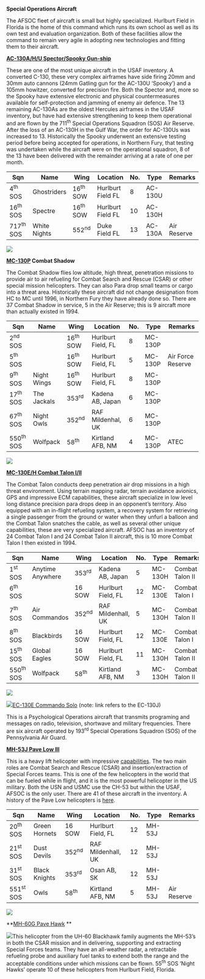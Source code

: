**Special Operations Aircraft**

The AFSOC fleet of aircraft is small but highly specialized. Hurlburt
Field in Florida is the home of this command which runs its own school
as well as its own test and evaluation organization. Both of these
facilities allow the command to remain very agile in adopting new
technologies and fitting them to their aircraft.

[**AC-130A/H/U Spector/Spooky
Gun-ship**](https://fas.org/man/dod-101/sys/ac/ac-130.htm)

These are one of the most unique aircraft in the USAF inventory. A
converted C-130, these very complex airframes have side firing 20mm and
30mm auto cannons (24mm Gatling gun for the AC-130U ‘Spooky’) and a
105mm howitzer, converted for precision fire. Both the Spector and, more
so the Spooky have extensive electronic and physical countermeasures
available for self-protection and jamming of enemy air defence. The 13
remaining AC-130As are the oldest Hercules airframes in the USAF
inventory, but have had extensive strengthening to keep them operational
and are flown by the 711<sup>th</sup> Special Operations Squadron (SOS)
Air Reserve. After the loss of an AC-130H in the Gulf War, the order for
AC-130Us was increased to 13. Historically the Spooky underwent an
extensive testing period before being accepted for operations, in
Northern Fury, that testing was undertaken while the aircraft were on
the operational squadron, 8 of the 13 have been delivered with the
remainder arriving at a rate of one per
month.

| Sqn                  | Name         | Wing                | Location          | No. | Type    | Remarks     |
| -------------------- | ------------ | ------------------- | ----------------- | --- | ------- | ----------- |
| 4<sup>th</sup> SOS   | Ghostriders  | 16<sup>th</sup> SOW | Hurlburt Field FL | 8   | AC-130U |             |
| 16<sup>th</sup> SOS  | Spectre      | 16<sup>th</sup> SOW | Hurlburt Field FL | 10  | AC-130H |             |
| 717<sup>th</sup> SOS | White Nights | 552<sup>nd</sup>    | Duke Field FL     | 13  | AC-130A | Air Reserve |

![](/assets/images/nato/us/air/special-operations/image1.jpg)

**[MC-130P](https://fas.org/man/dod-101/sys/ac/mc-130p.htm) Combat
Shadow**

The Combat Shadow flies low altitude, high threat, penetration missions
to provide air to air refueling for Combat Search and Rescue (CSAR) or
other special mission helicopters. They can also Para drop small teams
or cargo into a threat area. Historically these aircraft did not change
designation from HC to MC until 1996, in Northern Fury they have already
done so. There are 37 Combat Shadow in service, 5 in the Air Reserve;
this is 9 aircraft more than actually existed in
1994.

| Sqn                  | Name        | Wing                | Location           | No. | Type    | Remarks           |
| -------------------- | ----------- | ------------------- | ------------------ | --- | ------- | ----------------- |
| 2<sup>nd</sup> SOS   |             | 16<sup>th</sup> SOW | Hurlburt Field, FL | 8   | MC-130P |                   |
| 5<sup>th</sup> SOS   |             | 16<sup>th</sup> SOW | Hurlburt Field, FL | 5   | MC-130P | Air Force Reserve |
| 9<sup>th</sup> SOS   | Night Wings | 16<sup>th</sup> SOW | Hurlburt Field, FL | 8   | MC-130P |                   |
| 17<sup>th</sup> SOS  | The Jackals | 353<sup>rd</sup>    | Kadena AB, Japan   | 6   | MC-130P |                   |
| 67<sup>th</sup> SOS  | Night Owls  | 352<sup>nd</sup>    | RAF Mildenhal, UK  | 6   | MC-130P |                   |
| 550<sup>th</sup> SOS | Wolfpack    | 58<sup>th</sup>     | Kirtland AFB, NM   | 4   | MC-130P | ATEC              |

![](/assets/images/nato/us/air/special-operations/image2.jpg)

[**MC-130E/H Combat Talon
I/II**](https://fas.org/man/dod-101/sys/ac/mc-130e.htm)

The Combat Talon conducts deep penetration air drop missions in a high
threat environment. Using terrain mapping radar, terrain avoidance
avionics, GPS and impressive ECM capabilities, these aircraft specialize
in low level long distance precision para drops deep in an opponent’s
territory. Also equipped with an in-flight refueling system, a recovery
system for retrieving a single passenger from the ground or water when
they unfurl a balloon and the Combat Talon snatches the cable, as well
as several other unique capabilities, these are very specialized
aircraft. AFSOC has an inventory of 24 Combat Talon I and 24 Combat
Talon II aircraft, this is 10 more Combat Talon I then existed in
1994.

| Sqn                  | Name             | Wing             | Location           | No. | Type    | Remarks         |
| -------------------- | ---------------- | ---------------- | ------------------ | --- | ------- | --------------- |
| 1<sup>st</sup> SOS   | Anytime Anywhere | 353<sup>rd</sup> | Kadena AB, Japan   | 5   | MC-130H | Combat Talon II |
| 6<sup>th</sup> SOS   |                  | 16 SOW           | Hurlburt Field, FL | 12  | MC-130E | Combat Talon I  |
| 7<sup>th</sup> SOS   | Air Commandos    | 352<sup>nd</sup> | RAF Mildenhall, UK | 5   | MC-130H | Combat Talon II |
| 8<sup>th</sup> SOS   | Blackbirds       | 16 SOW           | Hurlburt Field, FL | 12  | MC-130E | Combat Talon I  |
| 15<sup>th</sup> SOS  | Global Eagles    | 16 SOW           | Hurlburt Field, FL | 11  | MC-130H | Combat Talon II |
| 550<sup>th</sup> SOS | Wolfpack         | 58<sup>th</sup>  | Kirtland AFB, NM   | 3   | MC-130H | Combat Talon II |

![](/assets/images/nato/us/air/special-operations/image3.png)

![](/assets/images/nato/us/air/special-operations/image4.jpeg)[EC-130E
Commando
Solo](http://www.af.mil/About-Us/Fact-Sheets/Display/Article/104535/ec-130j-commando-solo/)
(note: link refers to the EC-130J)

This is a Psychological Operations aircraft that transmits programing
and messages on radio, television, shortwave and military frequencies.
There are six aircraft operated by 193<sup>rd</sup> Special Operations
Squadron (SOS) of the Pennsylvania Air Guard.

[**MH-53J Pave Low
III**](http://www.americanspecialops.com/usaf-special-operations/aircraft/mh-53-pavelow/)

This is a heavy lift helicopter with impressive
[capabilities](https://fas.org/man/dod-101/sys/ac/h-53.htm). The two
main roles are Combat Search and Rescue (CSAR) and insertion/extraction
of Special Forces teams. This is one of the few helicopters in the world
that can be fueled while in flight, and it is the most powerful
helicopter in the US military. Both the USN and USMC use the CH-53 but
within the USAF, AFSOC is the only user. There are 41 of these aircraft
in the inventory. A history of the Pave Low helicopters is
[here](http://www.afsoc.af.mil/Portals/86/documents/history/AFD-131112-025.pdf).

| Sqn                  | Name          | Wing             | Location           | No. | Type   | Remarks     |
| -------------------- | ------------- | ---------------- | ------------------ | --- | ------ | ----------- |
| 20<sup>th</sup> SOS  | Green Hornets | 16 SOW           | Hurlburt Field, FL | 12  | MH-53J |             |
| 21<sup>st</sup> SOS  | Dust Devils   | 352<sup>nd</sup> | RAF Mildenhall, UK | 12  | MH-53J |             |
| 31<sup>st</sup> SOS  | Black Knights | 353<sup>rd</sup> | Osan AB, SK        | 12  | MH-53J |             |
| 551<sup>st</sup> SOS | Owls          | 58<sup>th</sup>  | Kirtland AFB, NM   | 5   | MH-53J | Air Reserve |

![](/assets/images/nato/us/air/special-operations/image5.jpg)

**[MH-60G Pave Hawk](https://fas.org/man/dod-101/sys/ac/uh-60.htm) **

![](/assets/images/nato/us/air/special-operations/image6.jpg)This
helicopter from the UH-60 Blackhawk family augments the MH-53’s in both
the CSAR mission and in delivering, supporting and extracting Special
Forces teams. They have an all-weather radar, a retractable refueling
probe and auxiliary fuel tanks to extend both the range and the
acceptable conditions under which missions can be flown. 55<sup>th</sup>
SOS ‘Night Hawks’ operate 10 of these helicopters from Hurlburt Field,
Florida.
